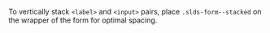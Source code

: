 To vertically stack `<label>` and `<input>` pairs, place `.slds-form--stacked` on the wrapper of the form for optimal spacing.
